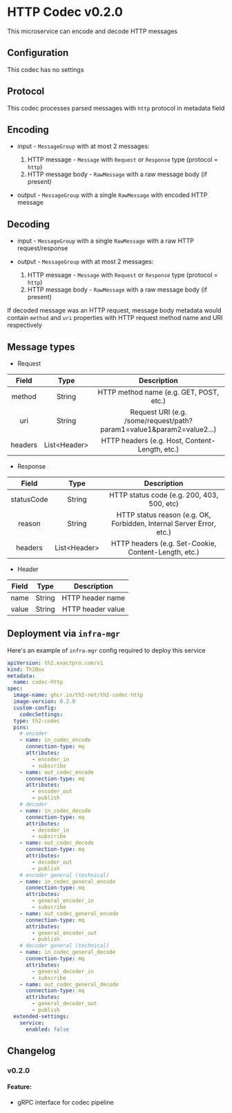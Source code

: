 # HTTP Codec v0.2.0

This microservice can encode and decode HTTP messages

## Configuration

This codec has no settings

## Protocol

This codec processes parsed messages with `http` protocol in metadata field

## Encoding

* input - `MessageGroup` with at most 2 messages:

    1. HTTP message - `Message` with `Request` or `Response` type (protocol = `http`)
    2. HTTP message body - `RawMessage` with a raw message body (if present)

* output - `MessageGroup` with a single `RawMessage` with encoded HTTP message

## Decoding

* input - `MessageGroup` with a single `RawMessage` with a raw HTTP request/response
* output - `MessageGroup` with at most 2 messages:

    1. HTTP message - `Message` with `Request` or `Response` type (protocol = `http`)
    2. HTTP message body - `RawMessage` with a raw message body (if present)

If decoded message was an HTTP request, message body metadata would contain `method` and `uri` properties with HTTP request method name and URI respectively

## Message types

* Request

|Field|Type|Description|
|:---:|:---:|:---:|
|method|String|HTTP method name (e.g. GET, POST, etc.)|
|uri|String|Request URI (e.g. /some/request/path?param1=value1&param2=value2...)|
|headers|List\<Header>|HTTP headers (e.g. Host, Content-Length, etc.)|

* Response

|Field|Type|Description|
|:---:|:---:|:---:|
|statusCode|String|HTTP status code (e.g. 200, 403, 500, etc)|
|reason|String|HTTP status reason (e.g. OK, Forbidden, Internal Server Error, etc.)|
|headers|List\<Header>|HTTP headers (e.g. Set-Cookie, Content-Length, etc.)|

* Header

|Field|Type|Description|
|:---:|:---:|:---:|
|name|String|HTTP header name|
|value|String|HTTP header value|

## Deployment via `infra-mgr`

Here's an example of `infra-mgr` config required to deploy this service

```yaml
apiVersion: th2.exactpro.com/v1
kind: Th2Box
metadata:
  name: codec-http
spec:
  image-name: ghcr.io/th2-net/th2-codec-http
  image-version: 0.2.0
  custom-config:
    codecSettings:
  type: th2-codec
  pins:
    # encoder
    - name: in_codec_encode
      connection-type: mq
      attributes:
        - encoder_in
        - subscribe
    - name: out_codec_encode
      connection-type: mq
      attributes:
        - encoder_out
        - publish
    # decoder
    - name: in_codec_decode
      connection-type: mq
      attributes:
        - decoder_in
        - subscribe
    - name: out_codec_decode
      connection-type: mq
      attributes:
        - decoder_out
        - publish
    # encoder general (technical)
    - name: in_codec_general_encode
      connection-type: mq
      attributes:
        - general_encoder_in
        - subscribe
    - name: out_codec_general_encode
      connection-type: mq
      attributes:
        - general_encoder_out
        - publish
    # decoder general (technical)
    - name: in_codec_general_decode
      connection-type: mq
      attributes:
        - general_decoder_in
        - subscribe
    - name: out_codec_general_decode
      connection-type: mq
      attributes:
        - general_decoder_out
        - publish
  extended-settings:
    service:
      enabled: false
```
## Changelog

### v0.2.0

#### Feature:

* gRPC interface for codec pipeline